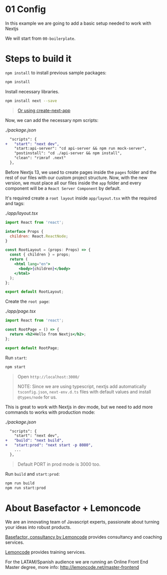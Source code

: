 # 01 Config

In this example we are going to add a basic setup needed to work with Nextjs

We will start from `00-boilerplate`.

# Steps to build it

`npm install` to install previous sample packages:

```bash
npm install
```

Install necessary libraries.

```bash
npm install next --save
```

> [Or using create-next-app](https://nextjs.org/docs/getting-started/installation)

Now, we can add the necessary npm scripts:

_./package.json_

```diff
  "scripts": {
+   "start": "next dev",
    "start:api-server": "cd api-server && npm run mock-server",
    "postinstall": "cd ./api-server && npm install",
    "clean": "rimraf .next"
  },
```

Before Nextjs 13, we used to create pages inside the `pages` folder and the rest of our files with our custom project structure. Now, with the new version, we must place all our files inside the `app` folder and every component will be a `React Server Component` by default.

It's required create a `root layout` inside `app/layout.tsx` with the required <html> and <body> tags:

_./app/layout.tsx_

```jsx
import React from 'react';

interface Props {
  children: React.ReactNode;
}

const RootLayout = (props: Props) => {
  const { children } = props;
  return (
    <html lang="en">
      <body>{children}</body>
    </html>
  );
};

export default RootLayout;
```

Create the `root page`:

_./app/page.tsx_

```jsx
import React from 'react';

const RootPage = () => {
  return <h2>Hello from Nextjs</h2>;
};

export default RootPage;
```

Run `start`:

```bash
npm start
```

> Open `http://localhost:3000/`
>
> NOTE: Since we are using typescript, nextjs add automatically `tsconfig.json`, `next-env.d.ts` files with default values and install `@types/node` for us.

This is great to work with Nextjs in dev mode, but we need to add more commands to works with production mode:

_./package.json_

```diff
  "scripts": {
    "start": "next dev",
+   "build": "next build",
+   "start:prod": "next start -p 8080",
    ...
  },
```

> Default PORT in prod mode is 3000 too.

Run `build` and `start:prod`:

```bash
npm run build
npm run start:prod
```

# About Basefactor + Lemoncode

We are an innovating team of Javascript experts, passionate about turning your ideas into robust products.

[Basefactor, consultancy by Lemoncode](http://www.basefactor.com) provides consultancy and coaching services.

[Lemoncode](http://lemoncode.net/services/en/#en-home) provides training services.

For the LATAM/Spanish audience we are running an Online Front End Master degree, more info: http://lemoncode.net/master-frontend
